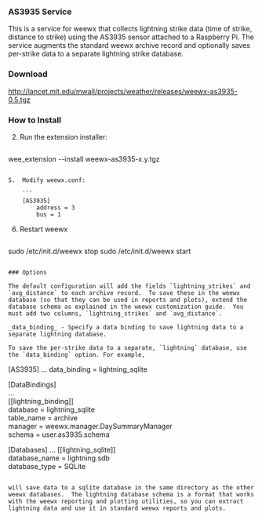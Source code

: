 ### AS3935 Service

This is a service for weewx that collects lightning strike data (time of strike, distance to strike) using the AS3935 sensor attached to a Raspberry Pi.  The service augments the standard weewx archive record and optionally saves per-strike data to a separate lightning strike database.

### Download

http://lancet.mit.edu/mwall/projects/weather/releases/weewx-as3935-0.5.tgz

### How to Install

2.  Run the extension installer:

    ```
wee_extension --install weewx-as3935-x.y.tgz
```

5.  Modify weewx.conf:

    ```
    [AS3935]
        address = 3
        bus = 1
```

6. Restart weewx

    ```
sudo /etc/init.d/weewx stop
sudo /etc/init.d/weewx start
```

### Options

The default configuration will add the fields `lightning_strikes` and `avg_distance` to each archive record.  To save these in the weewx database (so that they can be used in reports and plots), extend the database schema as explained in the weewx customization guide.  You must add two columns, `lightning_strikes` and `avg_distance`.

_data_binding_ - Specify a data binding to save lightning data to a separate lightning database.  

To save the per-strike data to a separate, `lightning` database, use the `data_binding` option. For example,

```
[AS3935]
    ...
    data_binding = lightning_sqlite

[DataBindings]                             
    ...                                     
    [[lightning_binding]]                                                       
        database = lightning_sqlite                                             
        table_name = archive                                                    
        manager = weewx.manager.DaySummaryManager                               
        schema = user.as3935.schema                                             

[Databases]
    ...
    [[lightning_sqlite]]                                                        
        database_name = lightning.sdb                                           
        database_type = SQLite                                                  
```

will save data to a sqlite database in the same directory as the other weewx databases.  The lightning database schema is a format that works with the weewx reporting and plotting utilities, so you can extract lightning data and use it in standard weewx reports and plots.
